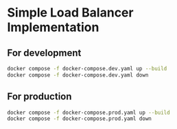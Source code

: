 # Simple Load Balancer Implementation

## For development
```sh
docker compose -f docker-compose.dev.yaml up --build
docker compose -f docker-compose.dev.yaml down
```

## For production
```sh
docker compose -f docker-compose.prod.yaml up --build
docker compose -f docker-compose.prod.yaml down
```
